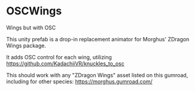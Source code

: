 # OSCWings
Wings but with OSC

This unity prefab is a drop-in replacement animator for Morghus' ZDragon Wings package.

It adds OSC control for each wing, utilizing https://github.com/KadachiiVR/knuckles_to_osc

This should work with any "ZDragon Wings" asset listed on this gumroad, including for other species: https://morghus.gumroad.com/
